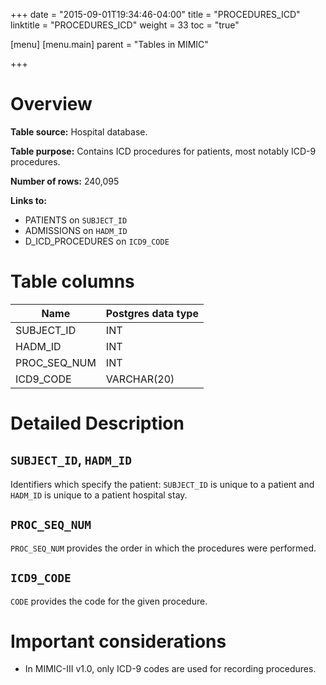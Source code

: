 +++
date = "2015-09-01T19:34:46-04:00"
title = "PROCEDURES_ICD"
linktitle = "PROCEDURES_ICD"
weight = 33
toc = "true"

[menu]
  [menu.main]
    parent = "Tables in MIMIC"

+++


# Overview

**Table source:** Hospital database.

**Table purpose:** Contains ICD procedures for patients, most notably ICD-9 procedures.

**Number of rows:** 240,095

**Links to:**

* PATIENTS on `SUBJECT_ID`
* ADMISSIONS on `HADM_ID`
* D\_ICD\_PROCEDURES on `ICD9_CODE`

# Table columns

Name | Postgres data type 
---- | ---- 
SUBJECT\_ID | INT
HADM\_ID | INT
PROC\_SEQ\_NUM | INT
ICD9\_CODE | VARCHAR(20)
	
# Detailed Description

## `SUBJECT_ID`, `HADM_ID`

Identifiers which specify the patient: `SUBJECT_ID` is unique to a patient and `HADM_ID` is unique to a patient hospital stay.

## `PROC_SEQ_NUM`

`PROC_SEQ_NUM` provides the order in which the procedures were performed.

## `ICD9_CODE`

`CODE` provides the code for the given procedure. 

# Important considerations

* In MIMIC-III v1.0, only ICD-9 codes are used for recording procedures.
